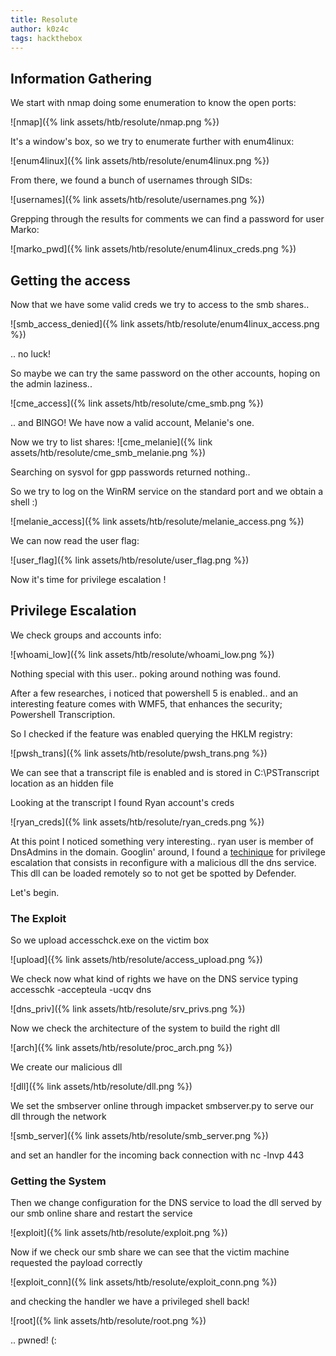 ```yaml
---
title: Resolute
author: k0z4c 
tags: hackthebox
---
```


## **Information Gathering**

We start with nmap doing some enumeration to know the open ports:

![nmap]({% link assets/htb/resolute/nmap.png %})

It's a window's box, so we try to enumerate further with enum4linux:

![enum4linux]({% link assets/htb/resolute/enum4linux.png %}) 

From there, we found a bunch of usernames through SIDs:

![usernames]({% link assets/htb/resolute/usernames.png %})

Grepping through the results for comments we can find a password for user Marko:

![marko_pwd]({% link assets/htb/resolute/enum4linux_creds.png %})

## Getting the access

Now that we have some valid creds we try to access to the smb shares.. 

![smb_access_denied]({% link assets/htb/resolute/enum4linux_access.png %})

.. no luck!

So maybe we can try the same password on the other accounts, hoping on the admin laziness..

![cme_access]({% link assets/htb/resolute/cme_smb.png %})

.. and BINGO! We have now a valid account, Melanie's one.

Now we try to list shares:
![cme_melanie]({% link assets/htb/resolute/cme_smb_melanie.png %})

Searching on sysvol for gpp passwords returned nothing.. 

So we try to log on the WinRM service on the standard port and we obtain a shell :)

![melanie_access]({% link assets/htb/resolute/melanie_access.png %})

We can now read the user flag:

![user_flag]({% link assets/htb/resolute/user_flag.png %})

Now it's time for privilege escalation !

## **Privilege Escalation**

We check groups and accounts info:

![whoami_low]({% link assets/htb/resolute/whoami_low.png %})

Nothing special with this user.. poking around nothing was found.

After a few researches, i noticed that powershell 5 is enabled.. and an interesting feature 
comes with WMF5, that enhances the security; Powershell Transcription.

So I checked if the feature was enabled querying the HKLM registry:

![pwsh_trans]({% link assets/htb/resolute/pwsh_trans.png %})

We can see that a transcript file is enabled and is stored in C:\PSTranscript location as an hidden file

Looking at the transcript I found Ryan account's creds

![ryan_creds]({% link assets/htb/resolute/ryan_creds.png %})

At this point I noticed something very interesting.. ryan user is member of DnsAdmins in the domain.
Googlin' around, I found a [techinique][technique_link] for privilege escalation that consists in reconfigure with a
malicious dll the dns service. This dll can be loaded remotely so to not get be spotted by Defender.

Let's begin.

### **The Exploit**

So we upload accesschck.exe on the victim box

![upload]({% link assets/htb/resolute/access_upload.png %})

We check now what kind of rights we have on the DNS service typing accesschk -accepteula -ucqv dns

![dns_priv]({% link assets/htb/resolute/srv_privs.png %})

Now we check the architecture of the system to build the right dll 

![arch]({% link assets/htb/resolute/proc_arch.png %})

We create our malicious dll 

![dll]({% link assets/htb/resolute/dll.png %})

We set the smbserver online through impacket smbserver.py to serve our dll through the network

![smb_server]({% link assets/htb/resolute/smb_server.png %})

and set an handler for the incoming back connection with nc -lnvp 443 

### **Getting the System**

Then we change configuration for the DNS service to load the dll served by our smb online share and restart the service 

![exploit]({% link assets/htb/resolute/exploit.png %})

Now if we check our smb share we can see that the victim machine requested the payload correctly

![exploit_conn]({% link assets/htb/resolute/exploit_conn.png %})

and checking the handler we have a privileged shell back!

![root]({% link assets/htb/resolute/root.png %})

.. pwned! (:

[technique_link]: https://ired.team/offensive-security-experiments/active-directory-kerberos-abuse/from-dnsadmins-to-system-to-domain-compromise
